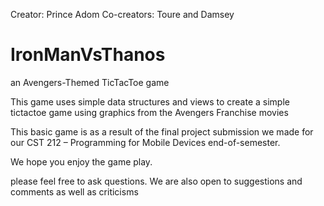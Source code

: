 Creator: Prince Adom
Co-creators: Toure and Damsey

# IronManVsThanos
an Avengers-Themed TicTacToe game

This game uses simple data structures and views to create a simple tictactoe game
using graphics from the Avengers Franchise movies

This basic game is as a result of the final project submission we made for our 
CST 212 – Programming for Mobile Devices end-of-semester.

We hope you enjoy the game play.

please feel free to ask questions. We are also open to suggestions and comments as well as criticisms
